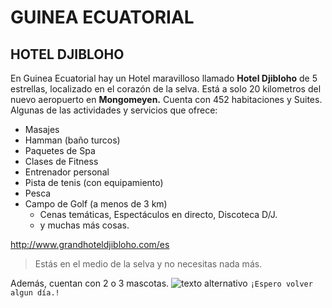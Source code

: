 # GUINEA ECUATORIAL
## HOTEL DJIBLOHO
En Guinea Ecuatorial hay un Hotel maravilloso llamado **Hotel Djibloho** de 5 estrellas, localizado en el corazón de la selva. Está a solo 20 kilometros del nuevo aeropuerto en **Mongomeyen.**
Cuenta con 452 habitaciones y Suites. Algunas de las actividades y servicios que ofrece:
- Masajes
- Hamman (baño turcos)
- Paquetes de Spa
- Clases de Fitness
- Entrenador personal
- Pista de tenis (con equipamiento)
- Pesca
- Campo de Golf (a menos de 3 km)
    - Cenas temáticas, Espectáculos en directo, Discoteca D/J.
    - y muchas más cosas.

<http://www.grandhoteldjibloho.com/es>
> Estás en el medio de la selva y no necesitas nada más.

Además, cuentan con 2 o 3 mascotas.
![texto alternativo](20170709_091641.jpg)
`¡Espero volver algun día.!`

